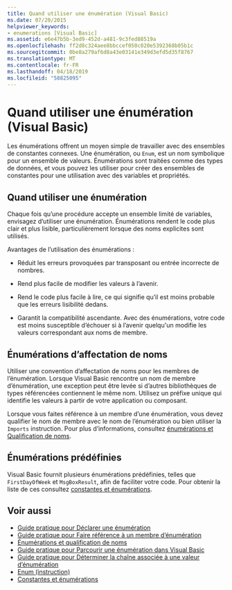 ```yaml
---
title: Quand utiliser une énumération (Visual Basic)
ms.date: 07/20/2015
helpviewer_keywords:
- enumerations [Visual Basic]
ms.assetid: e6e47b5b-3ed9-452d-a481-9c3fed88519a
ms.openlocfilehash: ff2d8c324aee8bbccef050c020e5392368b05b1c
ms.sourcegitcommit: 0be8a279af6d8a43e03141e349d3efd5d35f8767
ms.translationtype: MT
ms.contentlocale: fr-FR
ms.lasthandoff: 04/18/2019
ms.locfileid: "58825095"
---
```

# <a name="when-to-use-an-enumeration-visual-basic"></a>Quand utiliser une énumération (Visual Basic)
Les énumérations offrent un moyen simple de travailler avec des ensembles de constantes connexes. Une énumération, ou `Enum`, est un nom symbolique pour un ensemble de valeurs. Énumérations sont traitées comme des types de données, et vous pouvez les utiliser pour créer des ensembles de constantes pour une utilisation avec des variables et propriétés.  
  
## <a name="when-to-use-an-enumeration"></a>Quand utiliser une énumération  
 Chaque fois qu’une procédure accepte un ensemble limité de variables, envisagez d’utiliser une énumération. Énumérations rendent le code plus clair et plus lisible, particulièrement lorsque des noms explicites sont utilisés.  
  
 Avantages de l’utilisation des énumérations :  
  
-   Réduit les erreurs provoquées par transposant ou entrée incorrecte de nombres.  
  
-   Rend plus facile de modifier les valeurs à l’avenir.  
  
-   Rend le code plus facile à lire, ce qui signifie qu’il est moins probable que les erreurs lisibilité dedans.  
  
-   Garantit la compatibilité ascendante. Avec des énumérations, votre code est moins susceptible d’échouer si à l’avenir quelqu'un modifie les valeurs correspondant aux noms de membre.  
  
## <a name="naming-enumerations"></a>Énumérations d’affectation de noms  
 Utiliser une convention d’affectation de noms pour les membres de l’énumération. Lorsque Visual Basic rencontre un nom de membre d’énumération, une exception peut être levée si d’autres bibliothèques de types référencées contiennent le même nom. Utilisez un préfixe unique qui identifie les valeurs à partir de votre application ou composant.  
  
 Lorsque vous faites référence à un membre d’une énumération, vous devez qualifier le nom de membre avec le nom de l’énumération ou bien utiliser la `Imports` instruction. Pour plus d’informations, consultez [énumérations et Qualification de noms](../../../../visual-basic/programming-guide/language-features/constants-enums/enumerations-and-name-qualification.md).  
  
## <a name="predefined-enumerations"></a>Énumérations prédéfinies  
 Visual Basic fournit plusieurs énumérations prédéfinies, telles que `FirstDayOfWeek` et `MsgBoxResult`, afin de faciliter votre code. Pour obtenir la liste de ces consultez [constantes et énumérations](../../../../visual-basic/language-reference/constants-and-enumerations.md).  
  
## <a name="see-also"></a>Voir aussi

- [Guide pratique pour Déclarer une énumération](../../../../visual-basic/programming-guide/language-features/constants-enums/how-to-declare-enumerations.md)
- [Guide pratique pour Faire référence à un membre d’énumération](../../../../visual-basic/programming-guide/language-features/constants-enums/how-to-refer-to-an-enumeration-member.md)
- [Énumérations et qualification de noms](../../../../visual-basic/programming-guide/language-features/constants-enums/enumerations-and-name-qualification.md)
- [Guide pratique pour Parcourir une énumération dans Visual Basic](../../../../visual-basic/programming-guide/language-features/constants-enums/how-to-iterate-through-an-enumeration.md)
- [Guide pratique pour Déterminer la chaîne associée à une valeur d’énumération](../../../../visual-basic/programming-guide/language-features/constants-enums/how-to-determine-the-string-associated-with-an-enumeration-value.md)
- [Enum (instruction)](../../../../visual-basic/language-reference/statements/enum-statement.md)
- [Constantes et énumérations](../../../../visual-basic/language-reference/constants-and-enumerations.md)
